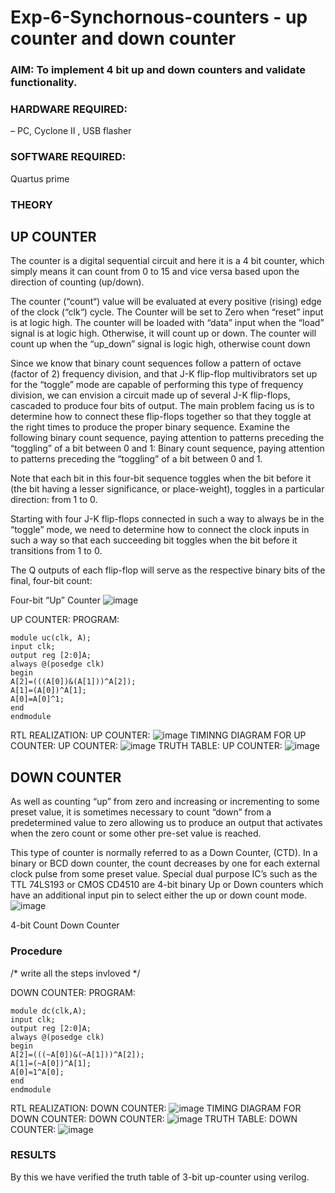 # Exp-6-Synchornous-counters - up counter and down counter 
### AIM: To implement 4 bit up and down counters and validate  functionality.
### HARDWARE REQUIRED:  
– PC, Cyclone II , USB flasher
### SOFTWARE REQUIRED:  
Quartus prime
### THEORY 

## UP COUNTER 
The counter is a digital sequential circuit and here it is a 4 bit counter, which simply means it can count from 0 to 15 and vice versa based upon the direction of counting (up/down). 

The counter (“count“) value will be evaluated at every positive (rising) edge of the clock (“clk“) cycle.
The Counter will be set to Zero when “reset” input is at logic high.
The counter will be loaded with “data” input when the “load” signal is at logic high. Otherwise, it will count up or down.
The counter will count up when the “up_down” signal is logic high, otherwise count down

Since we know that binary count sequences follow a pattern of octave (factor of 2) frequency division, and that J-K flip-flop multivibrators set up for the “toggle” mode are capable of performing this type of frequency division, we can envision a circuit made up of several J-K flip-flops, cascaded to produce four bits of output.
The main problem facing us is to determine how to connect these flip-flops together so that they toggle at the right times to produce the proper binary sequence.
Examine the following binary count sequence, paying attention to patterns preceding the “toggling” of a bit between 0 and 1:
Binary count sequence, paying attention to patterns preceding the “toggling” of a bit between 0 and 1.

Note that each bit in this four-bit sequence toggles when the bit before it (the bit having a lesser significance, or place-weight), toggles in a particular direction: from 1 to 0.



 
 

Starting with four J-K flip-flops connected in such a way to always be in the “toggle” mode, we need to determine how to connect the clock inputs in such a way so that each succeeding bit toggles when the bit before it transitions from 1 to 0.

The Q outputs of each flip-flop will serve as the respective binary bits of the final, four-bit count:

 
 

Four-bit “Up” Counter
![image](https://user-images.githubusercontent.com/36288975/169644758-b2f4339d-9532-40c5-af40-8f4f8c942e2c.png)

UP COUNTER:
PROGRAM:
```
module uc(clk, A);
input clk;
output reg [2:0]A;
always @(posedge clk)
begin
A[2]=(((A[0])&(A[1]))^A[2]);
A[1]=(A[0])^A[1];
A[0]=A[0]^1;
end
endmodule
```

RTL REALIZATION:
UP COUNTER:
![image](https://github.com/sandhiya2815/Exp-7-Synchornous-counters-/assets/155123230/6792151c-0525-4ba2-b33f-ab8975fbcc48)
TIMINNG DIAGRAM FOR UP COUNTER:
UP COUNTER:
![image](https://github.com/sandhiya2815/Exp-7-Synchornous-counters-/assets/155123230/80a60a21-cf9a-4658-b4f8-794e432c6c39)
TRUTH TABLE:
UP COUNTER:
![image](https://github.com/sandhiya2815/Exp-7-Synchornous-counters-/assets/155123230/89bd8413-aac2-4ef9-a79a-76a5d338ccb1)




## DOWN COUNTER 

As well as counting “up” from zero and increasing or incrementing to some preset value, it is sometimes necessary to count “down” from a predetermined value to zero allowing us to produce an output that activates when the zero count or some other pre-set value is reached.

This type of counter is normally referred to as a Down Counter, (CTD). In a binary or BCD down counter, the count decreases by one for each external clock pulse from some preset value. Special dual purpose IC’s such as the TTL 74LS193 or CMOS CD4510 are 4-bit binary Up or Down counters which have an additional input pin to select either the up or down count mode.
![image](https://user-images.githubusercontent.com/36288975/169644844-1a14e123-7228-4ed8-81a9-eb937dff4ac8.png)


4-bit Count Down Counter
### Procedure
/* write all the steps invloved */

DOWN COUNTER:
PROGRAM:
```
module dc(clk,A);
input clk;
output reg [2:0]A;
always @(posedge clk)
begin
A[2]=(((~A[0])&(~A[1]))^A[2]);
A[1]=(~A[0])^A[1];
A[0]=1^A[0];
end
endmodule
```
RTL REALIZATION:
DOWN COUNTER:
![image](https://github.com/sandhiya2815/Exp-7-Synchornous-counters-/assets/155123230/80545755-8279-4a50-a6a0-3e7d0b5943c3)
TIMING DIAGRAM FOR DOWN COUNTER:
DOWN COUNTER:
![image](https://github.com/sandhiya2815/Exp-7-Synchornous-counters-/assets/155123230/977bc03b-cc98-4f3d-be8b-8fce869d442c)
TRUTH TABLE:
DOWN COUNTER:
![image](https://github.com/sandhiya2815/Exp-7-Synchornous-counters-/assets/155123230/fcd9f0a9-d0fc-4235-9b6b-d8ed1934f0ea)


### RESULTS 
By this we have verified the truth table of 3-bit up-counter using verilog.
